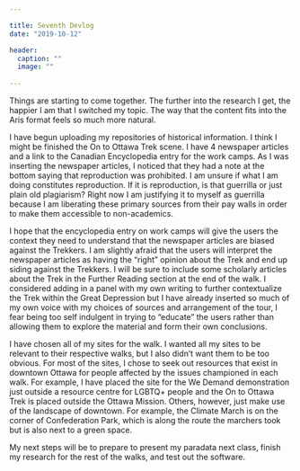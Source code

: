 ```yaml
---

title: Seventh Devlog
date: "2019-10-12"

header:
  caption: ""
  image: ""
  
---
```


Things are starting to come together. The further into the research I get, the happier I am that I switched my topic. The way that the content fits into the Aris format feels so much more natural. 

I have begun uploading my repositories of historical information. I think I might be finished the On to Ottawa Trek scene. I have 4 newspaper articles and a link to the Canadian Encyclopedia entry for the work camps. As I was inserting the newspaper articles, I noticed that they had a note at the bottom saying that reproduction was prohibited. I am unsure if what I am doing constitutes reproduction. If it is reproduction, is that guerrilla or just plain old plagiarism? Right now I am justifying it to myself as guerrilla because I am liberating these primary sources from their pay walls in order to make them accessible to non-academics. 

I hope that the encyclopedia entry on work camps will give the users the context they need to understand that the newspaper articles are biased against the Trekkers. I am slightly afraid that the users will interpret the newspaper articles as having the “right” opinion about the Trek and end up siding against the Trekkers. I will be sure to include some scholarly articles about the Trek in the Further Reading section at the end of the walk. I considered adding in a panel with my own writing to further contextualize the Trek within the Great Depression but I have already inserted so much of my own voice with my choices of sources and arrangement of the tour, I fear being too self indulgent in trying to “educate” the users rather than allowing them to explore the material and form their own conclusions.

I have chosen all of my sites for the walk. I wanted all my sites to be relevant to their respective walks, but I also didn’t want them to be too obvious. For most of the sites, I chose to seek out resources that exist in downtown Ottawa for people affected by the issues championed in each walk. For example, I have placed the site for the We Demand demonstration just outside a resource centre for LGBTQ+ people and the On to Ottawa Trek is placed outside the Ottawa Mission. Others, however, just make use of the landscape of downtown. For example, the Climate March is on the corner of Confederation Park, which is along the route the marchers took but is also next to a green space. 

My next steps will be to prepare to present my paradata next class, finish my research for the rest of the walks, and test out the software.

